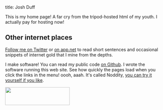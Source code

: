 title: Josh Duff

This is my home page!  A far cry from the tripod-hosted html of my youth.  I actually pay for hosting now!

Other internet places
--------

[Follow me on Twitter](https://twitter.com/TehShrike) or [on app.net](https://alpha.app.net/tehshrike) to read short sentences and occasional snippets of internet gold that I mine from the depths.

I make software!  You can read my public code [on Github](https://github.com/TehShrike).  I wrote the software running this web site.  See how quickly the pages load when you click the links in the menu!  oooh, aaah.  It's called Noddity, [you can try it yourself if you like](http://noddity.com/).

<a href="http://stackexchange.com/users/69337/tehshrike"><img src="http://stackexchange.com/users/flair/69337.png" width="208" height="58" /></a>
